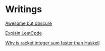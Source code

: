 # Writings

[Awesome but obscure](awesome-but-obscure.md)

[Explain LeetCode](explain-leetcode.md)

[Why is racket integer sum faster than Haskell](why-is-racket-integer-sum-faster-than-haskell/readme.md)

